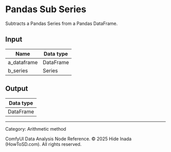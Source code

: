 # Pandas Sub Series
Subtracts a Pandas Series from a Pandas DataFrame.

## Input
| Name | Data type |
|---|---|
| a_dataframe | DataFrame |
| b_series | Series |

## Output
| Data type |
|---|
| DataFrame |

<HR>
Category: Arithmetic method

ComfyUI Data Analysis Node Reference. © 2025 Hide Inada (HowToSD.com). All rights reserved.
